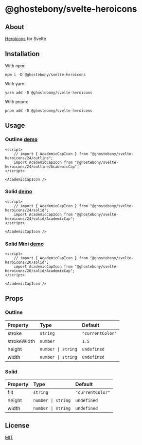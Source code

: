 # @ghostebony/svelte-heroicons

## About

[Heroicons](https://github.com/tailwindlabs/heroicons) for Svelte

## Installation

With npm:

```
npm i -D @ghostebony/svelte-heroicons
```

With yarn:

```
yarn add -D @ghostebony/svelte-heroicons
```

With pnpm:

```
pnpm add -D @ghostebony/svelte-heroicons
```

## Usage

### Outline [demo](https://svelte.dev/repl/5cf7f14fcbd84c9bbdf41b98f2da8e42?version=3.50.0)

```svelte
<script>
	// import { AcademicCapIcon } from "@ghostebony/svelte-heroicons/24/outline";
	import AcademicCapIcon from "@ghostebony/svelte-heroicons/24/outline/AcademicCap";
</script>

<AcademicCapIcon />
```

### Solid [demo](https://svelte.dev/repl/1152f4d7febe43c6871445df037feb7a?version=3.50.0)

```svelte
<script>
	// import { AcademicCapIcon } from "@ghostebony/svelte-heroicons/24/solid";
	import AcademicCapIcon from "@ghostebony/svelte-heroicons/24/solid/AcademicCap";
</script>

<AcademicCapIcon />
```

### Solid Mini [demo](https://svelte.dev/repl/8f1845d1ce364c099b4ecf1bc9ac9b5d?version=3.50.0)

```svelte
<script>
	// import { AcademicCapIcon } from "@ghostebony/svelte-heroicons/20/solid";
	import AcademicCapIcon from "@ghostebony/svelte-heroicons/20/solid/AcademicCap";
</script>

<AcademicCapIcon />
```

## Props

### Outline

| Property    | Type               | Default          |
| :---------- | :----------------- | :--------------- |
| stroke      | `string`           | `"currentColor"` |
| strokeWidth | `number`           | `1.5 `           |
| height      | `number \| string` | `undefined`      |
| width       | `number \| string` | `undefined`      |

### Solid

| Property | Type               | Default          |
| :------- | :----------------- | :--------------- |
| fill     | `string`           | `"currentColor"` |
| height   | `number \| string` | `undefined`      |
| width    | `number \| string` | `undefined`      |

## License

[MIT](./LICENSE)
